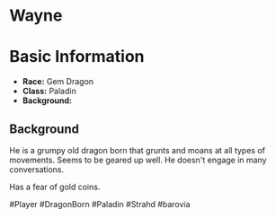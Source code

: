 # Wayne

# Basic Information
- **Race:** Gem Dragon
- **Class:** Paladin
- **Background:** 

## Background
He is a grumpy old dragon born that grunts and moans at all types of movements. Seems to be geared up well. He doesn't engage in many conversations. 

Has a fear of gold coins. 

#Player #DragonBorn #Paladin #Strahd #barovia